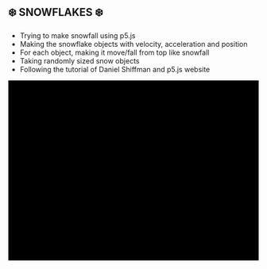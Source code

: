 ## ❄️ SNOWFLAKES ❄️

- Trying to make snowfall using p5.js
- Making the snowflake objects with velocity, acceleration and position
- For each object, making it move/fall from top like snowfall
- Taking randomly sized snow objects
- Following the tutorial of Daniel Shiffman and p5.js website

![](https://github.com/Priya67/Snowflakes/blob/master/snowflake.gif)
